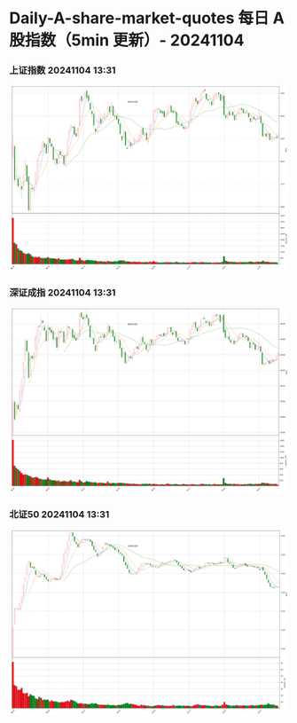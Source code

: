 
# Daily-A-share-market-quotes 每日 A 股指数（5min 更新）- 20241104

### 上证指数 20241104 13:31
![](./fig/2024/11/20241104-sh000001.png)

### 深证成指 20241104 13:31
![](./fig/2024/11/20241104-sz399001.png)

### 北证50 20241104 13:31
![](./fig/2024/11/20241104-bj899050.png)
